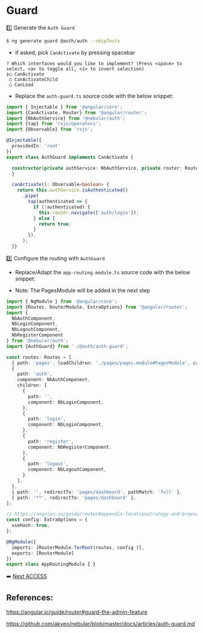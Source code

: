 # Guard


:one: Generate the `Auth Guard`

```bash
$ ng generate guard @auth/auth --skipTests
```

* if asked, pick `CanActivate` by pressing spacebar

```
? Which interfaces would you like to implement? (Press <space> to select, <a> to toggle all, <i> to invert selection)
❯◯ CanActivate
 ◯ CanActivateChild
 ◯ CanLoad
```

* Replace the `auth-guard.ts` source code with the below snippet:

```typescript
import { Injectable } from '@angular/core';
import {CanActivate, Router} from '@angular/router';
import {NbAuthService} from '@nebular/auth';
import {tap} from 'rxjs/operators';
import {Observable} from 'rxjs';

@Injectable({
  providedIn: 'root'
})
export class AuthGuard implements CanActivate {

  constructor(private authService: NbAuthService, private router: Router) {
  }

  canActivate(): Observable<boolean> {
    return this.authService.isAuthenticated()
      .pipe(
        tap(authenticated => {
          if (!authenticated) {
            this.router.navigate(['auth/login']);
          } else {
            return true;
          }
        }),
      );
  }}

```

:two: Configure the routing with `AuthGuard`

* Replace/Adapt the `app-routing.module.ts` source code with the below snippet:

* Note: The PagesModule will be added in the next step

```typescript
import { NgModule } from '@angular/core';
import {Routes, RouterModule, ExtraOptions} from '@angular/router';
import {
  NbAuthComponent,
  NbLoginComponent,
  NbLogoutComponent,
  NbRegisterComponent
} from '@nebular/auth';
import {AuthGuard} from './@auth/auth.guard';

const routes: Routes = [
  { path: 'pages', loadChildren: './pages/pages.module#PagesModule', canActivate: [AuthGuard]},
  {
    path: 'auth',
    component: NbAuthComponent,
    children: [
      {
        path: '',
        component: NbLoginComponent,
      },
      {
        path: 'login',
        component: NbLoginComponent,
      },
      {
        path: 'register',
        component: NbRegisterComponent,
      },
      {
        path: 'logout',
        component: NbLogoutComponent,
      }
    ],
  },
  { path: '', redirectTo: 'pages/dashboard', pathMatch: 'full' },
  { path: '**', redirectTo: 'pages/dashboard' },
];

// https://angular.io/guide/router#appendix-locationstrategy-and-browser-url-styles
const config: ExtraOptions = {
  useHash: true,
};

@NgModule({
  imports: [RouterModule.forRoot(routes, config )],
  exports: [RouterModule]
})
export class AppRoutingModule { }
```

:arrow_right: [Next ACCESS](./ACCESS.md)

## References:

https://angular.io/guide/router#guard-the-admin-feature

https://github.com/akveo/nebular/blob/master/docs/articles/auth-guard.md

